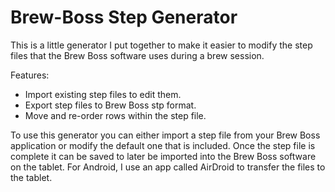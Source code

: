 # Brew-Boss Step Generator

This is a little generator I put together to make it easier to modify the step files that the Brew Boss software uses during a brew session.  

Features:
* Import existing step files to edit them.
* Export step files to Brew Boss stp format.
* Move and re-order rows within the step file.


To use this generator you can either import a step file from your Brew Boss application or modify the default one that is included.  Once the step file is complete it can be saved to later be imported into the Brew Boss software on the tablet.  For Android, I use an app called AirDroid to transfer the files to the tablet.